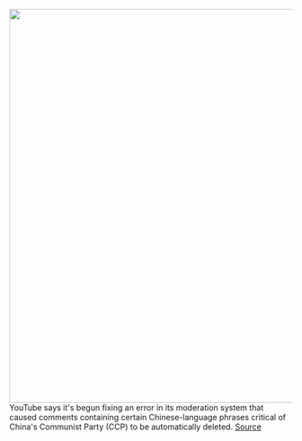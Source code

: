 <img src='https://cdn.vox-cdn.com/thumbor/fR1fz_m241B1_irjZaxeqwL-sUQ=/0x0:2040x1360/1200x800/filters:focal(857x517:1183x843)/cdn.vox-cdn.com/uploads/chorus_image/image/66848117/acastro_180321_1777_youtube_0002.0.jpg' width='700px' /><br/>
YouTube says it's begun fixing an error in its moderation system that caused comments containing certain Chinese-language phrases critical of China's Communist Party (CCP) to be automatically deleted.
<a href='https://www.theverge.com/2020/5/27/21271611/youtube-deletes-comments-critical-china-communist-party-fixed'> Source <a/>
